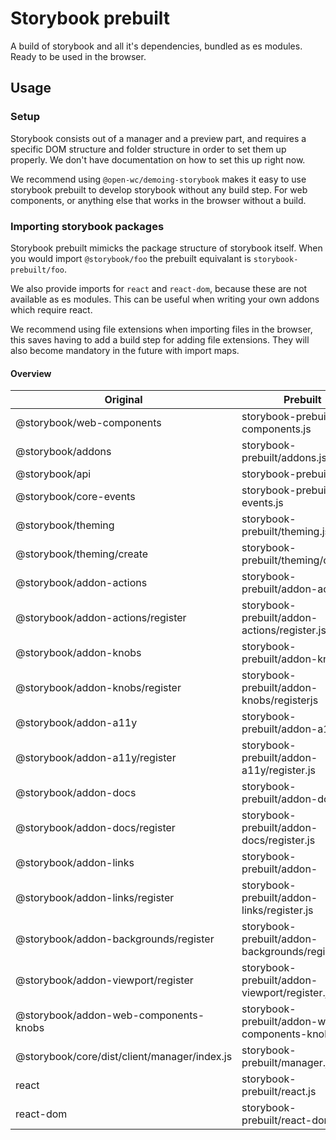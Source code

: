 # Storybook prebuilt

A build of storybook and all it's dependencies, bundled as es modules. Ready to be used in the browser.

## Usage

### Setup

Storybook consists out of a manager and a preview part, and requires a specific DOM structure and folder structure in order to set them up properly. We don't have documentation on how to set this up right now.

We recommend using `@open-wc/demoing-storybook` makes it easy to use storybook prebuilt to develop storybook without any build step. For web components, or anything else that works in the browser without a build.

### Importing storybook packages

Storybook prebuilt mimicks the package structure of storybook itself. When you would import `@storybook/foo` the prebuilt equivalant is `storybook-prebuilt/foo`.

We also provide imports for `react` and `react-dom`, because these are not available as es modules. This can be useful when writing your own addons which require react.

We recommend using file extensions when importing files in the browser, this saves having to add a build step for adding file extensions. They will also become mandatory in the future with import maps.

#### Overview

| Original                                     | Prebuilt                                         |
| -------------------------------------------- | ------------------------------------------------ |
| @storybook/web-components                    | storybook-prebuilt/web-components.js             |
| @storybook/addons                            | storybook-prebuilt/addons.js                     |
| @storybook/api                               | storybook-prebuilt/api.js                        |
| @storybook/core-events                       | storybook-prebuilt/core-events.js                |
| @storybook/theming                           | storybook-prebuilt/theming.js                    |
| @storybook/theming/create                    | storybook-prebuilt/theming/create.js             |
| @storybook/addon-actions                     | storybook-prebuilt/addon-actions.js              |
| @storybook/addon-actions/register            | storybook-prebuilt/addon-actions/register.js     |
| @storybook/addon-knobs                       | storybook-prebuilt/addon-knobs.js                |
| @storybook/addon-knobs/register              | storybook-prebuilt/addon-knobs/registerjs        |
| @storybook/addon-a11y                        | storybook-prebuilt/addon-a11y                    |
| @storybook/addon-a11y/register               | storybook-prebuilt/addon-a11y/register.js        |
| @storybook/addon-docs                        | storybook-prebuilt/addon-docs                    |
| @storybook/addon-docs/register               | storybook-prebuilt/addon-docs/register.js        |
| @storybook/addon-links                       | storybook-prebuilt/addon-                        |
| @storybook/addon-links/register              | storybook-prebuilt/addon-links/register.js       |
| @storybook/addon-backgrounds/register        | storybook-prebuilt/addon-backgrounds/register.js |
| @storybook/addon-viewport/register           | storybook-prebuilt/addon-viewport/register.js    |
| @storybook/addon-web-components-knobs        | storybook-prebuilt/addon-web-components-knobs.js |
| @storybook/core/dist/client/manager/index.js | storybook-prebuilt/manager.js                    |
| react                                        | storybook-prebuilt/react.js                      |
| react-dom                                    | storybook-prebuilt/react-dom.js                  |
